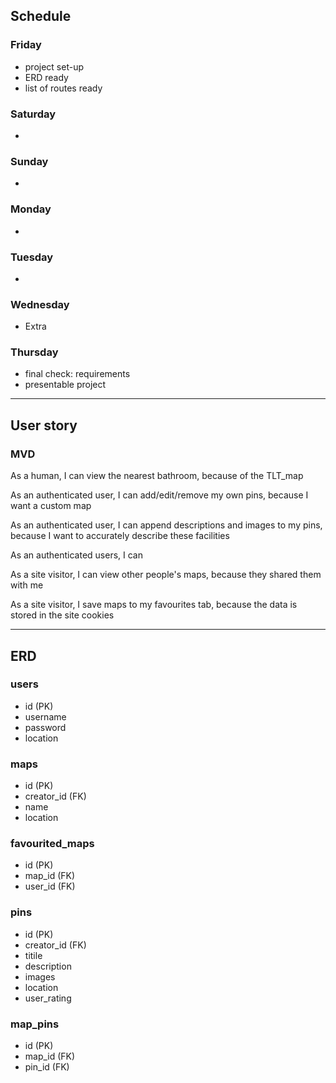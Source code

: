 ## Schedule

### Friday
  - project set-up
  - ERD ready 
  - list of routes ready

### Saturday
  - 

### Sunday
  - 

### Monday
  - 


### Tuesday
  - 

### Wednesday
  - Extra

### Thursday
  - final check: requirements
  - presentable project 

-------------------------------------------------------------------

## User story 

### MVD

As a human, I can view the nearest bathroom, because of the TLT_map

As an authenticated user, I can add/edit/remove my own pins, because I want a custom map

As an authenticated user, I can append descriptions and images to my pins, because I want to accurately describe these facilities

As an authenticated users, I can 

As a site visitor, I can view other people's maps, because they shared them with me

As a site visitor, I save maps to my favourites tab, because the data is stored in the site cookies

-------------------------------------------------------------------

## ERD

### users
  - id (PK)
  - username
  - password
  - location

### maps
  - id (PK)
  - creator_id (FK)
  - name
  - location

### favourited_maps
  - id (PK)
  - map_id (FK)
  - user_id (FK)

### pins
  - id (PK)
  - creator_id (FK)
  - titile
  - description
  - images
  - location
  - user_rating

### map_pins
  - id (PK)
  - map_id (FK)
  - pin_id (FK)

